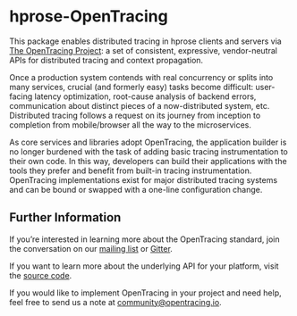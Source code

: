 # hprose-OpenTracing

This package enables distributed tracing in hprose clients and servers via [The OpenTracing Project](http://opentracing.io/): a set of consistent, expressive, vendor-neutral APIs for distributed tracing and context propagation.

Once a production system contends with real concurrency or splits into many services, crucial (and formerly easy) tasks become difficult: user-facing latency optimization, root-cause analysis of backend errors, communication about distinct pieces of a now-distributed system, etc. Distributed tracing follows a request on its journey from inception to completion from mobile/browser all the way to the microservices.

As core services and libraries adopt OpenTracing, the application builder is no longer burdened with the task of adding basic tracing instrumentation to their own code. In this way, developers can build their applications with the tools they prefer and benefit from built-in tracing instrumentation. OpenTracing implementations exist for major distributed tracing systems and can be bound or swapped with a one-line configuration change.

## Further Information

If you’re interested in learning more about the OpenTracing standard, join the conversation on our [mailing list](http://opentracing.us13.list-manage.com/subscribe?u=180afe03860541dae59e84153&id=19117aa6cd) or [Gitter](https://gitter.im/opentracing/public).

If you want to learn more about the underlying API for your platform, visit the [source code](https://github.com/opentracing/).

If you would like to implement OpenTracing in your project and need help, feel free to send us a note at [community@opentracing.io](mailto:community@opentracing.io).